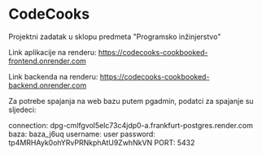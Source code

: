 # CodeCooks
Projektni zadatak u sklopu predmeta "Programsko inžinjerstvo"

Link aplikacije na renderu: https://codecooks-cookbooked-frontend.onrender.com

Link backenda na renderu: https://codecooks-cookbooked-backend.onrender.com


Za potrebe spajanja na web bazu putem pgadmin, podatci za spajanje su sljedeci:

connection: dpg-cmlfgvol5elc73c4jdp0-a.frankfurt-postgres.render.com
baza: baza_j6uq 
username: user
password: tp4MRHAyk0ohYRvPRNkphAtU9ZwhNkVN
PORT: 5432
